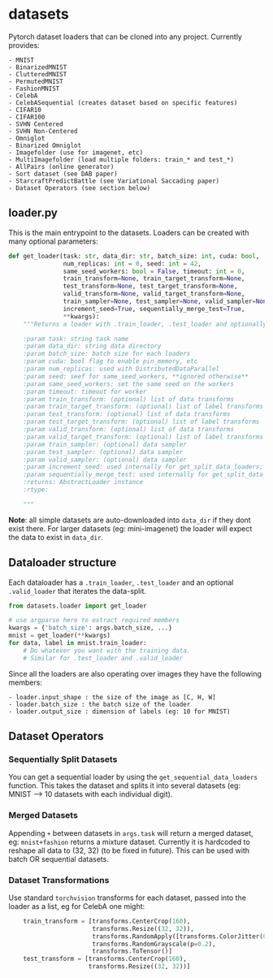 # datasets

Pytorch dataset loaders that can be cloned into any project.
Currently provides:

    - MNIST
    - BinarizedMNIST
    - ClutteredMNIST
    - PermutedMNIST
    - FashionMNIST
    - CelebA
    - CelebASequential (creates dataset based on specific features)
    - CIFAR10
    - CIFAR100
    - SVHN Centered
    - SVHN Non-Centered
    - Omniglot
    - Binarized Omniglot
    - Imagefolder (use for imagenet, etc)
    - MultiImagefolder (load multiple folders: train_* and test_*)
    - AllPairs (online generator)
    - Sort dataset (see DAB paper)
    - StarcraftPredictBattle (see Variational Saccading paper)
    - Dataset Operators (see section below)

## loader.py

This is the main entrypoint to the datasets.
Loaders can be created with many optional parameters:

``` python
def get_loader(task: str, data_dir: str, batch_size: int, cuda: bool,
               num_replicas: int = 0, seed: int = 42,
               same_seed_workers: bool = False, timeout: int = 0,
               train_transform=None, train_target_transform=None,
               test_transform=None, test_target_transform=None,
               valid_transform=None, valid_target_transform=None,
               train_sampler=None, test_sampler=None, valid_sampler=None,
               increment_seed=True, sequentially_merge_test=True,
               **kwargs):
    """Returns a loader with .train_loader, .test_loader and optionally .valid_loader

    :param task: string task name
    :param data_dir: string data directory
    :param batch_size: batch size for each loaders
    :param cuda: bool flag to enable pin_memory, etc
    :param num_replicas: used with DistributedDataParallel
    :param seed: seef for same_seed_workers, **ignored otherwise**
    :param same_seed_workers: set the same seed on the workers
    :param timeout: timeout for worker
    :param train_transform: (optional) list of data transforms
    :param train_target_transform: (optional) list of label transforms
    :param test_transform: (optional) list of data transforms
    :param test_target_transform: (optional) list of label transforms
    :param valid_transform: (optional) list of data transforms
    :param valid_target_transform: (optional) list of label transforms
    :param train_sampler: (optional) data sampler
    :param test_sampler: (optional) data sampler
    :param valid_sampler: (optional) data sampler
    :param increment_seed: used internally for get_split_data_loaders; increases permutation rng seed
    :param sequentially_merge_test: used internally for get_split_data_loaders: merge all the test sets sequentially
    :returns: AbstractLoader instance
    :rtype:

    """
```

**Note**: all simple datasets are auto-downloaded into `data_dir` if they dont exist there.
For larger datasets (eg: mini-imagenet) the loader will expect the data to exist in `data_dir`.


## Dataloader structure

Each dataloader has a `.train_loader`, `.test_loader` and an optional `.valid_loader` that iterates the data-split.

```python
from datasets.loader import get_loader

# use argparse here to extract required members
kwargs = {'batch_size': args.batch_size, ...}
mnist = get_loader(**kwargs)
for data, label in mnist.train_loader:
    # Do whatever you want with the training data.
    # Similar for .test_loader and .valid_loader
```

Since all the loaders are also operating over images they have the following members:

    - loader.input_shape : the size of the image as [C, H, W]
    - loader.batch_size : the batch size of the loader
    - loader.output_size : dimension of labels (eg: 10 for MNIST)

## Dataset Operators

### Sequentially Split Datasets

You can get a sequential loader by using the `get_sequential_data_loaders` function.
This takes the dataset and splits it into several datasets (eg: MNIST --> 10 datasets with each individual digit).

### Merged Datasets

Appending `+` between datasets in `args.task` will return a merged dataset, eg: `mnist+fashion` returns a mixture dataset.
Currently it is hardcoded to reshape all data to (32, 32) (to be fixed in future). This can be used with batch OR sequential datasets.

### Dataset Transformations

Use standard `torchvision` transforms for each dataset, passed into the loader as a list, eg for CelebA one might:

``` python
    train_transform = [transforms.CenterCrop(160),
                       transforms.Resize((32, 32)),
                       transforms.RandomApply([transforms.ColorJitter(0.8, 0.8, 0.2)], p=0.8),
                       transforms.RandomGrayscale(p=0.2),
                       transforms.ToTensor()]
    test_transform = [transforms.CenterCrop(160),
                      transforms.Resize((32, 32))]
```
